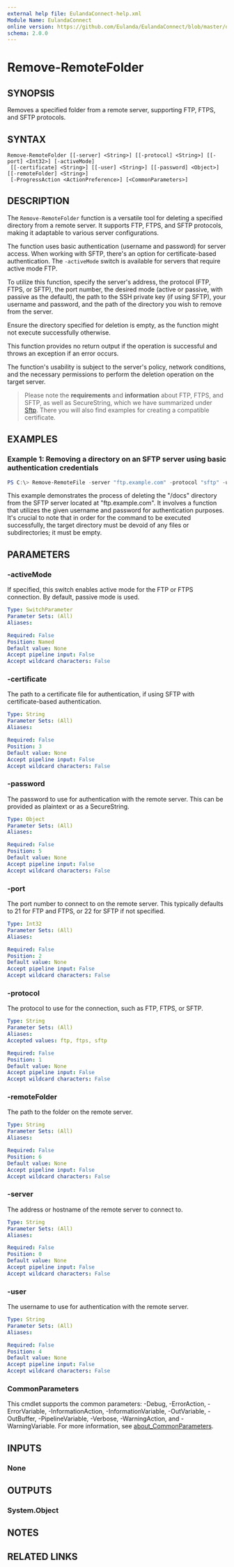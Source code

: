 ```yaml
---
external help file: EulandaConnect-help.xml
Module Name: EulandaConnect
online version: https://github.com/Eulanda/EulandaConnect/blob/master/docs/Remove-RemoteFolder.md
schema: 2.0.0
---
```


# Remove-RemoteFolder

## SYNOPSIS
Removes a specified folder from a remote server, supporting FTP, FTPS, and SFTP protocols.

## SYNTAX

```
Remove-RemoteFolder [[-server] <String>] [[-protocol] <String>] [[-port] <Int32>] [-activeMode]
 [[-certificate] <String>] [[-user] <String>] [[-password] <Object>] [[-remoteFolder] <String>]
 [-ProgressAction <ActionPreference>] [<CommonParameters>]
```

## DESCRIPTION
The `Remove-RemoteFolder` function is a versatile tool for deleting a specified directory from a remote server. It supports FTP, FTPS, and SFTP protocols, making it adaptable to various server configurations.

The function uses basic authentication (username and password) for server access. When working with SFTP, there's an option for certificate-based authentication. The `-activeMode` switch is available for servers that require active mode FTP.

To utilize this function, specify the server's address, the protocol (FTP, FTPS, or SFTP), the port number, the desired mode (active or passive, with passive as the default), the path to the SSH private key (if using SFTP), your username and password, and the path of the directory you wish to remove from the server.

Ensure the directory specified for deletion is empty, as the function might not execute successfully otherwise.

This function provides no return output if the operation is successful and throws an exception if an error occurs.

The function's usability is subject to the server's policy, network conditions, and the necessary permissions to perform the deletion operation on the target server.

> Please note the **requirements** and **information** about FTP, FTPS, and SFTP, as well as SecureString, which we have summarized under [Sftp](../appendix/Sftp.md). There you will also find examples for creating a compatible certificate.

## EXAMPLES

### Example 1: Removing a directory on an SFTP server using basic authentication credentials
```powershell
PS C:\> Remove-RemoteFile -server "ftp.example.com" -protocol "sftp" -user "username" -password "password" -remoteFolder "/docs"
```

This example demonstrates the process of deleting the "/docs" directory from the SFTP server located at "ftp.example.com". It involves a function that utilizes the given username and password for authentication purposes. It's crucial to note that in order for the command to be executed successfully, the target directory must be devoid of any files or subdirectories; it must be empty.

## PARAMETERS

### -activeMode
If specified, this switch enables active mode for the FTP or FTPS connection. By default, passive mode is used.

```yaml
Type: SwitchParameter
Parameter Sets: (All)
Aliases:

Required: False
Position: Named
Default value: None
Accept pipeline input: False
Accept wildcard characters: False
```

### -certificate
The path to a certificate file for authentication, if using SFTP with certificate-based authentication.

```yaml
Type: String
Parameter Sets: (All)
Aliases:

Required: False
Position: 3
Default value: None
Accept pipeline input: False
Accept wildcard characters: False
```

### -password
The password to use for authentication with the remote server. This can be provided as plaintext or as a SecureString.

```yaml
Type: Object
Parameter Sets: (All)
Aliases:

Required: False
Position: 5
Default value: None
Accept pipeline input: False
Accept wildcard characters: False
```

### -port
The port number to connect to on the remote server. This typically defaults to 21 for FTP and FTPS, or 22 for SFTP if not specified.

```yaml
Type: Int32
Parameter Sets: (All)
Aliases:

Required: False
Position: 2
Default value: None
Accept pipeline input: False
Accept wildcard characters: False
```

### -protocol
The protocol to use for the connection, such as FTP, FTPS, or SFTP.

```yaml
Type: String
Parameter Sets: (All)
Aliases:
Accepted values: ftp, ftps, sftp

Required: False
Position: 1
Default value: None
Accept pipeline input: False
Accept wildcard characters: False
```

### -remoteFolder
The path to the folder on the remote server.

```yaml
Type: String
Parameter Sets: (All)
Aliases:

Required: False
Position: 6
Default value: None
Accept pipeline input: False
Accept wildcard characters: False
```

### -server
The address or hostname of the remote server to connect to.

```yaml
Type: String
Parameter Sets: (All)
Aliases:

Required: False
Position: 0
Default value: None
Accept pipeline input: False
Accept wildcard characters: False
```

### -user
The username to use for authentication with the remote server.

```yaml
Type: String
Parameter Sets: (All)
Aliases:

Required: False
Position: 4
Default value: None
Accept pipeline input: False
Accept wildcard characters: False
```


### CommonParameters
This cmdlet supports the common parameters: -Debug, -ErrorAction, -ErrorVariable, -InformationAction, -InformationVariable, -OutVariable, -OutBuffer, -PipelineVariable, -Verbose, -WarningAction, and -WarningVariable. For more information, see [about_CommonParameters](http://go.microsoft.com/fwlink/?LinkID=113216).

## INPUTS

### None

## OUTPUTS

### System.Object
## NOTES

## RELATED LINKS

